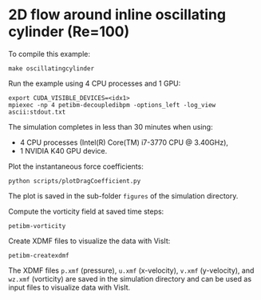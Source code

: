 # 2D flow around inline oscillating cylinder (Re=100)

To compile this example:

```
make oscillatingcylinder
```

Run the example using 4 CPU processes and 1 GPU:

```
export CUDA_VISIBLE_DEVICES=<idx1>
mpiexec -np 4 petibm-decoupledibpm -options_left -log_view ascii:stdout.txt
```

The simulation completes in less than 30 minutes when using:
- 4 CPU processes (Intel(R) Core(TM) i7-3770 CPU @ 3.40GHz),
- 1 NVIDIA K40 GPU device.

Plot the instantaneous force coefficients:

```
python scripts/plotDragCoefficient.py
```

The plot is saved in the sub-folder `figures` of the simulation directory.

Compute the vorticity field at saved time steps:

```
petibm-vorticity
```

Create XDMF files to visualize the data with VisIt:

```
petibm-createxdmf
```

The XDMF files `p.xmf` (pressure), `u.xmf` (x-velocity), `v.xmf` (y-velocity),
and `wz.xmf` (vorticity) are saved in the simulation directory and can be used
as input files to visualize data with VisIt.
